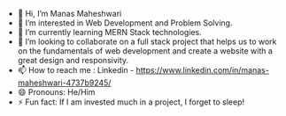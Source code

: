 - 👋 Hi, I’m Manas Maheshwari
- 👀 I’m interested in Web Development and Problem Solving.
- 🌱 I’m currently learning MERN Stack technologies.
- 💞️ I’m looking to collaborate on a full stack project that helps us to work on the fundamentals of web development and create a website with a great design and responsivity. 
- 📫 How to reach me : Linkedin - https://www.linkedin.com/in/manas-maheshwari-4737b9245/
- 😄 Pronouns: He/Him
- ⚡ Fun fact: If I am invested much in a project, I forget to sleep!

<!---
manasmaheshwarii/manasmaheshwarii is a ✨ special ✨ repository because its `README.md` (this file) appears on your GitHub profile.
You can click the Preview link to take a look at your changes.
--->
